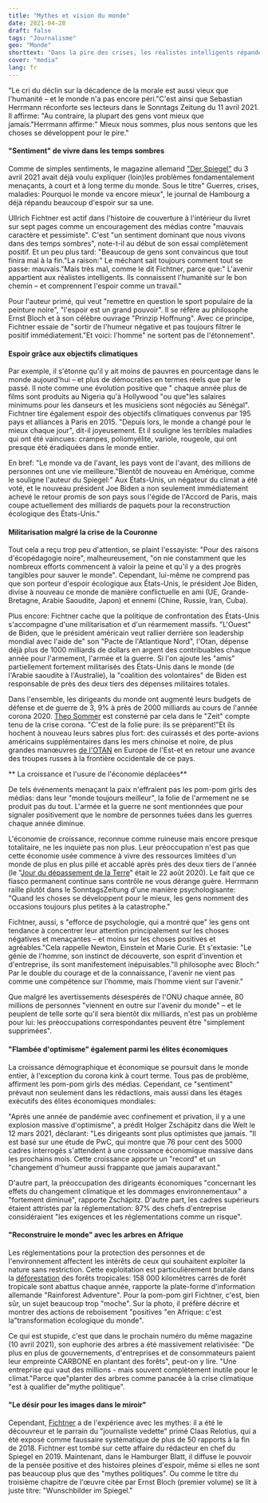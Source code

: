 ```yaml
---
title: "Mythes et vision du monde"
date: 2021-04-28
draft: false
tags: "Journalisme"
geo: "Monde"
shorttext: "Dans la pire des crises, les réalistes intelligents répandent sans relâche un nouvel espoir. Ses astuces: disparaître, refuser, pelucher."
cover: "media"
lang: fr
---
```


"Le cri du déclin sur la décadence de la morale est aussi vieux que l'humanité – et le monde n'a pas encore péri."C'est ainsi que Sebastian Herrmann réconforte ses lecteurs dans le Sonntags Zeitung du 11 avril 2021.  Il affirme: "Au contraire, la plupart des gens vont mieux que jamais."Herrmann affirme:" Mieux nous sommes, plus nous sentons que les choses se développent pour le pire."

#### "Sentiment" de vivre dans les temps sombres

Comme de simples sentiments, le magazine allemand ["Der Spiegel"](https://www.spiegel.de/psychologie/das-prinzip-hoffnung-das-rezept-fuer-die-zukunft-ist-smarter-realismus-a-6c1c267b-0002-0001-0000-000176982959 "Warum die Welt trotzdem immer besser wird") du 3 avril 2021 avait déjà voulu expliquer (loin)les problèmes fondamentalement menaçants, à court et à long terme du monde.  Sous le titre" Guerres, crises, maladies: Pourquoi le monde va encore mieux", le journal de Hambourg a déjà répandu beaucoup d'espoir sur sa une.

Ullrich Fichtner est actif dans l'histoire de couverture à l'intérieur du livret sur sept pages comme un encouragement des médias contre "mauvais caractère et pessimiste". C'est "un sentiment dominant que nous vivons dans des temps sombres", note-t-il au début de son essai complètement positif. Et un peu plus tard: "Beaucoup de gens sont convaincus que tout finira mal à la fin."La raison:" Le méchant sait toujours comment tout se passe: mauvais."Mais très mal, comme le dit Fichtner, parce que:" L'avenir appartient aux réalistes intelligents. Ils connaissent l'humanité sur le bon chemin – et comprennent l'espoir comme un travail."

Pour l'auteur primé, qui veut "remettre en question le sport populaire de la peinture noire", "l'espoir est un grand pouvoir". Il se réfère au philosophe Ernst Bloch et à son célèbre ouvrage "Prinzip Hoffnung". Avec ce principe, Fichtner essaie de "sortir de l'humeur négative et pas toujours filtrer le positif immédiatement."Et voici: l'homme" ne sortent pas de l'étonnement".

#### Espoir grâce aux objectifs climatiques

Par exemple, il s'étonne qu'il y ait moins de pauvres en pourcentage dans le monde aujourd'hui – et plus de démocraties en termes réels que par le passé. Il note comme une évolution positive que " chaque année plus de films sont produits au Nigeria qu'à Hollywood "ou que"les salaires minimums pour les danseurs et les musiciens sont négociés au Sénégal". Fichtner tire également espoir des objectifs climatiques convenus par 195 pays et alliances à Paris en 2015. "Depuis lors, le monde a changé pour le mieux chaque jour", dit-il joyeusement. Et il souligne les terribles maladies qui ont été vaincues: crampes, poliomyélite, variole, rougeole, qui ont presque été éradiquées dans le monde entier.

En bref: "Le monde va de l'avant, les pays vont de l'avant, des millions de personnes ont une vie meilleure."Bientôt de nouveau en Amérique, comme le souligne l'auteur du Spiegel:" Aux États-Unis, un négateur du climat a été voté, et le nouveau président Joe Biden a non seulement immédiatement achevé le retour promis de son pays sous l'égide de l'Accord de Paris, mais coupe actuellement des milliards de paquets pour la reconstruction écologique des États-Unis."

#### Militarisation malgré la crise de la Couronne

Tout cela a reçu trop peu d'attention, se plaint l'essayiste: "Pour des raisons d'écopédagogie noire", malheureusement, "on nie constamment que les nombreux efforts commencent à valoir la peine et qu'il y a des progrès tangibles pour sauver le monde". Cependant, lui-même ne comprend pas que son porteur d'espoir écologique aux États-Unis, le président Joe Biden, divise à nouveau ce monde de manière conflictuelle en ami (UE, Grande-Bretagne, Arabie Saoudite, Japon) et ennemi (Chine, Russie, Iran, Cuba).

Plus encore: Fichtner cache que la politique de confrontation des États-Unis s'accompagne d'une militarisation et d'un réarmement massifs. "L'Ouest" de Biden, que le président américain veut rallier derrière son leadership mondial avec l'aide de" son "Pacte de l'Atlantique Nord", l'Otan, dépense déjà plus de 1000 milliards de dollars en argent des contribuables chaque année pour l'armement, l'armée et la guerre. Si l'on ajoute les "amis" partiellement fortement militarisés des États-Unis dans le monde (de l'Arabie saoudite à l'Australie), la "coalition des volontaires" de Biden est responsable de près des deux tiers des dépenses militaires totales.  

Dans l'ensemble, les dirigeants du monde ont augmenté leurs budgets de défense et de guerre de 3, 9% à près de 2000 milliards au cours de l'année corona 2020. [Theo Sommer](https://www.zeit.de/politik/ausland/2021-03/militaerausgaben-corona-usa-china-russland-europa-verteidigung-weltpolitik-5vor8 "Die Welt könnte etwas weniger irre werden") est consterné par cela dans le "Zeit" compte tenu de la crise corona. "C'est de la folie pure: ils se préparent!"Et ils hochent à nouveau leurs sabres plus fort: des cuirassés et des porte-avions américains supplémentaires dans les mers chinoise et noire, de plus grandes manœuvres [de l'OTAN](https://silviosiefke.com/blog/2021/04/20/the-goebbels-machine-is-running/ "The Goebbels machine is running") en Europe de l'Est-et en retour une avance des troupes russes à la frontière occidentale de ce pays.

** La croissance et l'usure de l'économie déplacées**

De tels événements menaçant la paix n'effraient pas les pom-pom girls des médias: dans leur "monde toujours meilleur", la folie de l'armement ne se produit pas du tout. L'armée et la guerre ne sont mentionnées que pour signaler positivement que le nombre de personnes tuées dans les guerres chaque année diminue.

L'économie de croissance, reconnue comme ruineuse mais encore presque totalitaire, ne les inquiète pas non plus. Leur préoccupation n'est pas que cette économie usée commence à vivre des ressources limitées d'un monde de plus en plus pillé et accablé après près des deux tiers de l'année (le "[Jour du dépassement de la Terre](https://www.umweltbundesamt.de/themen/earth-overshoot-day-2020-ressourcenbudget "Earth Overshoot Day 2020: Ressourcenbudget verbraucht")" était le 22 août 2020). Le fait que ce fiasco permanent continue sans contrôle ne vous dérange guère. Herrmann raille plutôt dans le SonntagsZeitung d'une manière psychologisante: "Quand les choses se développent pour le mieux, les gens nomment des occasions toujours plus petites à la catastrophe."

Fichtner, aussi, s "efforce de psychologie, qui a montré que" les gens ont tendance à concentrer leur attention principalement sur les choses négatives et menaçantes – et moins sur les choses positives et agréables."Cela rappelle Newton, Einstein et Marie Curie. Et s'extasie: "Le génie de l'homme, son instinct de découverte, son esprit d'invention et d'entreprise, ils sont manifestement inépuisables."Il philosophe avec Bloch:" Par le double du courage et de la connaissance, l'avenir ne vient pas comme une compétence sur l'homme, mais l'homme vient sur l'avenir."

Que malgré les avertissements désespérés de l'ONU chaque année, 80 millions de personnes "viennent en outre sur l'avenir du monde" – et le peuplent de telle sorte qu'il sera bientôt dix milliards, n'est pas un problème pour lui: les préoccupations correspondantes peuvent être "simplement supprimées".

#### "Flambée d'optimisme" également parmi les élites économiques

La croissance démographique et économique se poursuit dans le monde entier, à l'exception du corona kink à court terme. Tous pas de problème, affirment les pom-pom girls des médias. Cependant, ce "sentiment" prévaut non seulement dans les rédactions, mais aussi dans les étages exécutifs des élites économiques mondiales:

"Après une année de pandémie avec confinement et privation, il y a une explosion massive d'optimisme", a prédit Holger Zschäpitz dans die Welt le 12 mars 2021, déclarant: "Les dirigeants sont plus optimistes que jamais. "Il est basé sur une étude de PwC, qui montre que 76 pour cent des 5000 cadres interrogés s'attendent à une croissance économique massive dans les prochains mois. Cette croissance apporte un "record" et un "changement d'humeur aussi frappante que jamais auparavant."

D'autre part, la préoccupation des dirigeants économiques "concernant les effets du changement climatique et les dommages environnementaux" a "fortement diminué", rapporte Zschäpitz. D'autre part, les cadres supérieurs étaient attristés par la réglementation: 87% des chefs d'entreprise considéraient "les exigences et les réglementations comme un risque". 

#### "Reconstruire le monde" avec les arbres en Afrique

Les réglementations pour la protection des personnes et de l'environnement affectent les intérêts de ceux qui souhaitent exploiter la nature sans restriction. Cette exploitation est particulièrement brutale dans la [déforestation](https://www.abenteuer-regenwald.de/wissen/abholzung "Der Regenwald wird zerstört") des forêts tropicales: 158 000 kilomètres carrés de forêt tropicale sont abattus chaque année, rapporte la plate-forme d'information allemande "Rainforest Adventure". Pour la pom-pom girl Fichtner, c'est, bien sûr, un sujet beaucoup trop "moche". Sur la photo, il préfère décrire et montrer des actions de reboisement "positives "en Afrique: c'est la"transformation écologique du monde".

Ce qui est stupide, c'est que dans le prochain numéro du même magazine (10 avril 2021), son euphorie des arbres a été massivement relativisée: "De plus en plus de gouvernements, d'entreprises et de consommateurs paient leur empreinte CARBONE en plantant des forêts", peut-on y lire.  "Une entreprise qui vaut des millions - mais souvent complètement inutile pour le climat."Parce que"planter des arbres comme panacée à la crise climatique "est à qualifier de"mythe politique".

#### "Le désir pour les images dans le miroir"

Cependant, [Fichtner](https://www.welt.de/wirtschaft/article200294560/Relotius-Affaere-Ungeloeste-Konflikte-beim-Spiegel.html "Ich fürchte, der Spiegel hat seinen Wesenskern verloren") a de l'expérience avec les mythes: il a été le découvreur et le parrain du "journaliste vedette" primé Claas Relotius, qui a été exposé comme faussaire systématique de plus de 50 rapports à la fin de 2018. Fichtner est tombé sur cette affaire du rédacteur en chef du Spiegel en 2019. Maintenant, dans le Hamburger Blatt, il diffuse le pouvoir de la pensée positive et des histoires pleines d'espoir, même si elles ne sont pas beaucoup plus que des "mythes politiques". Ou comme le titre du troisième chapitre de l'œuvre citée par Ernst Bloch (premier volume) se lit à juste titre: "Wunschbilder im Spiegel."
